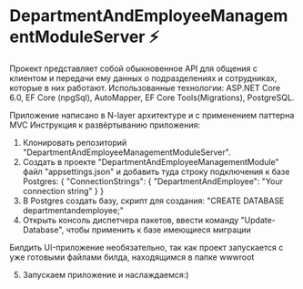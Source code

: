 # DepartmentAndEmployeeManagementModuleServer :zap:

Прокект представляет собой обыкновенное API для общения с клиентом и передачи ему данных о подразделениях и сотрудниках, которые в них работают.
Использованные технологии: ASP.NET Core 6.0, EF Core (npgSql), AutoMapper, EF Core Tools(Migrations), PostgreSQL.

Приложение написано в N-layer архитектуре и с применением паттерна MVC
Инструкция к развёртыванию приложения:

1) Клонировать репозиторий "DepartmentAndEmployeeManagementModuleServer".
2) Создать в проекте "DepartmentAndEmployeeManagementModule" файл "appsettings.json" и добавить туда строку подключения к базе Postgres: 
 {
     "ConnectionStrings": {
       "DepartmentAndEmployee": "Your connection string"
     }
 }
3) В Postgres создать базу, скрипт для создания: "CREATE DATABASE departmentandemployee;"
4) Открыть консоль диспетчера пакетов, ввести команду "Update-Database", чтобы применить к базе имеющиеся миграции

Билдить UI-приложение необязательно, так как проект запускается с уже готовыми файлами билда, находящимся в папке wwwroot 

5) Запускаем приложение и наслаждаемся:)
